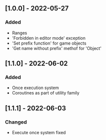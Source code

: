 ## [1.0.0] - 2022-05-27


### Added
* Ranges
* 'Forbidden in editor mode' exception
* 'Set prefix function' for game objects
* 'Get name without prefix' methof for 'Object'


## [1.1.0] - 2022-06-02
### Added
* Once execution system
* Coroutines as part of utility family 


## [1.1.1] - 2022-06-03
### Changed
* Execute once system fixed



